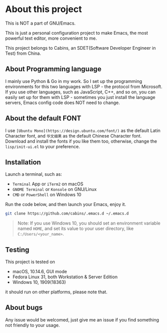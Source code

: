 # About this project


This is NOT a part of GNU/Emacs.

This is just a personal configuration project to make Emacs, the most powerful text editor, more convenient to me.

This project belongs to Cabins, an SDET(Software Developer Engineer in Test) from China.

## About Programming language

I mainly use Python & Go in my work.  So I set up the programming environments for this two languages with LSP - the protocol from Microsoft.  If you use other languages, such as JavaScript, C++, and so on, you can easily set up for them with LSP - sometimes you just install the language servers, Emacs config code does NOT need to change.

## About the default FONT
I use `[Ubuntu Mono](https://design.ubuntu.com/font/)` as the default Latin Character font, and `华文细黑` as the default Chinese Character font.
Download and install the fonts if you like them too, otherwise, change the `lisp/init-ui.el` to your preference.

## Installation

Launch a terminal, such as:

- `Terminal` App or `iTerm2` on macOS
- `GNOME Terminal` or `Konsole` on GNU/Linux
- `CMD` or `PowerShell` on Windows 10

Run the code below, and then launch your Emacs, enjoy it.

```bash
git clone https://github.com/cabins/.emacs.d ~/.emacs.d
```

> Note: If you use Windows 10,  you should set an environment variable named `HOME`,  and set its value to your user directory,  like `C:/Users/<your_name>`.

## Testing

This project is tested on

- macOS,  10.14.6,  GUI mode
- Fedora Linux 31, both Workstation & Server Edition
- Windows 10,  1909(18363)

it should run on other platforms, please note that.

## About bugs

Any issue would be welcomed, just give me an issue if you find something not friendly to your usage.
